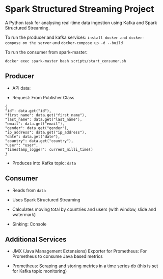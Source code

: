 # Spark Structured Streaming Project 

A Python task for analysing real-time data ingestion using Kafka and Spark Structured Streaming.

To run the producer and kafka services:
`install docker and docker-compose on the server`
and 
`docker-compose up -d --build`

To run the consumer from spark-master:

`docker exec spark-master bash scripts/start_consumer.sh`

## Producer

* API data: 

* Request: From Publisher Class.

```
{
"id": data.get("id"),
"first_name": data.get("first_name"),
"last_name": data.get("last_name"),
"email": data.get("email"),
"gender": data.get("gender"),
"ip_address": data.get("ip_address"),
"date": data.get("date"),
"country": data.get("country"),
"user": "user",
"timestamp_logger": current_milli_time()
}
```

* Produces into Kafka topic: `data`

## Consumer

* Reads from `data`

* Uses Spark Structured Streaming

* Calculates moving total by countries and users (with window, slide and watermark)

* Sinking: Console

## Additional Services

* JMX (Java Management Extensions) Exporter for Prometheus: For Prometheus to consume Java based metrics

* Prometheus: Scraping and storing metrics in a time series db (this is set for Kafka topic monitoring)



